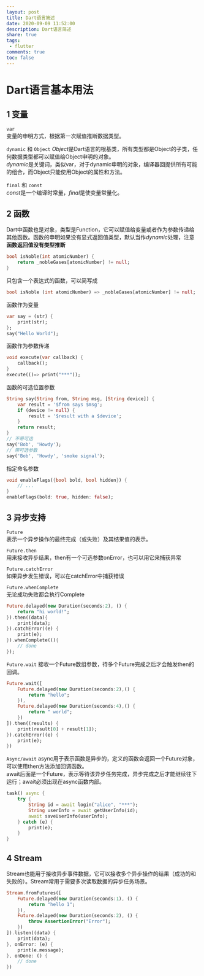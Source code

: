 ```yaml
---
layout: post
title: Dart语言简述
date: 2020-09-09 11:52:00
description: Dart语言简述
share: true
tags:
 - flutter
comments: true
toc: false
---
```


# Dart语言基本用法

## 1 变量  

`var`   
变量的申明方式，根据第一次赋值推断数据类型。  

`dynamic` 和 `Object`
*Object*是Dart语言的根基类，所有类型都是Object的子类，任何数据类型都可以赋值给Object申明的对象。  
*dynamic*是关键词，类似var，对于dynamic申明的对象，编译器回提供所有可能的组合，而Object只能使用Object的属性和方法。  

`final` 和 `const`  
*const*是一个编译时常量，*final*是使变量常量化。

## 2 函数

Dart中函数也是对象，类型是Function，它可以赋值给变量或者作为参数传递给其他函数。函数的申明如果没有显式返回值类型，默认当作*dynamic*处理，注意**函数返回值没有类型推断**

```Dart
bool isNoble(int atomicNumber) {
    return _nobleGases[atomicNumber] != null;
}
```  

只包含一个表达式的函数，可以简写成  

```Dart
bool isNoble (int atomicNumber) => _nobleGases[atomicNumber] != null;
```

函数作为变量  

```Dart
var say = (str) {
    print(str);
};
say("Hello World");
```

函数作为参数传递  

```Dart
void execute(var callback) {
    callback();
}
execute(()=> print("***"));
```

函数的可选位置参数  
```Dart
String say(String from, String msg, [String device]) {
    var result = '$from says $msg';
    if (device != null) {
        result = '$result with a $device';
    }
    return result;
}
// 不带可选  
say('Bob', 'Howdy');
// 带可选参数
say('Bob', 'Howdy', 'smoke signal');
```

指定命名参数  

```Dart
void enableFlags({bool bold, bool hidden}) {
    // ...
}
enableFlags(bold: true, hidden: false);
```

## 3 异步支持

`Future`  
表示一个异步操作的最终完成（或失败）及其结果值的表示。  

`Future.then`  
用来接收异步结果，then有一个可选参数onError，也可以用它来捕获异常  

`Future.catchError`  
如果异步发生错误，可以在catchError中捕获错误  

`Future.whenComplete`  
无论成功失败都会执行Complete  

```Dart
Future.delayed(new Duration(seconds:2), () {
    return "hi world!";
}).then((data){
    print(data);
}).catchError((e) {
    print(e);
}).whenComplete((){
    // done
});
```

`Future.wait`
接收一个Future数组参数，待多个Future完成之后才会触发then的回调。  

```Dart
Future.wait([
    Future.delayed(new Duration(seconds:2),() {
        return "hello";
    }),
    Future.delayed(new Duration(seconds:4),() {
        return " world";
    })
]).then((results) {
    print(result[0] + result[1]);
}).catchError((e) {
    print(e);
})
```

`Async/await`
async用于表示函数是异步的，定义的函数会返回一个Future对象，可以使用then方法添加回调函数。  
await后面是一个Future，表示等待该异步任务完成，异步完成之后才能继续往下运行；await必须出现在async函数内部。  

```Dart
task() async {
    try {
        String id = await login("alice", "***");
        String userInfo = await getUserInfo(id);
        await saveUserInfo(userInfo);
    } catch (e) {
        print(e);
    }
}
```  

## 4 Stream

Stream也能用于接收异步事件数据，它可以接收多个异步操作的结果（成功的和失败的）。Stream常用于需要多次读取数据的异步任务场景。  

```Dart
Stream.fromFutures([
    Future.delayed(new Duration(seconds:1), () {
        return "hello 1";
    }),
    Future.delayed(new Duration(seconds:2), () {
        throw AssertionError("Error");
    })
]).listen((data) {
    print(data);
}, onError: (e) {
    print(e.message);
}, onDone: () {
    // done
})
```